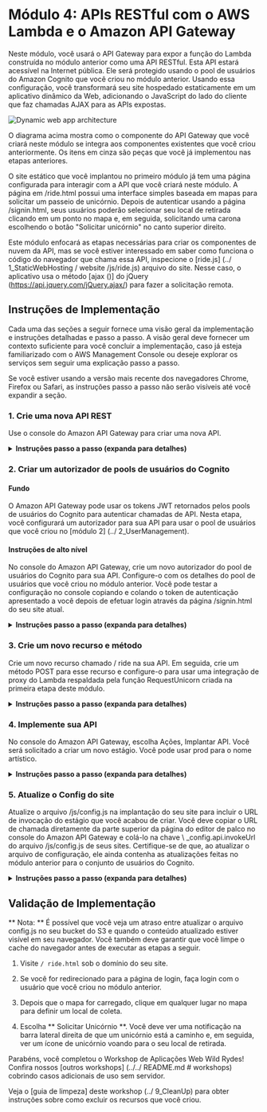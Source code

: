 # Módulo 4: APIs RESTful com o AWS Lambda e o Amazon API Gateway

Neste módulo, você usará o API Gateway para expor a função do Lambda construída no módulo anterior como uma API RESTful. Esta API estará acessível na Internet pública. Ele será protegido usando o pool de usuários do Amazon Cognito que você criou no módulo anterior. Usando essa configuração, você transformará seu site hospedado estaticamente em um aplicativo dinâmico da Web, adicionando o JavaScript do lado do cliente que faz chamadas AJAX para as APIs expostas.

![Dynamic web app architecture](../imagens/restful-api-architecture.png)

O diagrama acima mostra como o componente do API Gateway que você criará neste módulo se integra aos componentes existentes que você criou anteriormente. Os itens em cinza são peças que você já implementou nas etapas anteriores.

O site estático que você implantou no primeiro módulo já tem uma página configurada para interagir com a API que você criará neste módulo. A página em /ride.html possui uma interface simples baseada em mapas para solicitar um passeio de unicórnio. Depois de autenticar usando a página /signin.html, seus usuários poderão selecionar seu local de retirada clicando em um ponto no mapa e, em seguida, solicitando uma carona escolhendo o botão "Solicitar unicórnio" no canto superior direito.

Este módulo enfocará as etapas necessárias para criar os componentes de nuvem da API, mas se você estiver interessado em saber como funciona o código do navegador que chama essa API, inspecione o [ride.js] (../ 1_StaticWebHosting / website /js/ride.js) arquivo do site. Nesse caso, o aplicativo usa o método [ajax ()] do jQuery (https://api.jquery.com/jQuery.ajax/) para fazer a solicitação remota.


## Instruções de Implementação

Cada uma das seções a seguir fornece uma visão geral da implementação e instruções detalhadas e passo a passo. A visão geral deve fornecer um contexto suficiente para você concluir a implementação, caso já esteja familiarizado com o AWS Management Console ou deseje explorar os serviços sem seguir uma explicação passo a passo.

Se você estiver usando a versão mais recente dos navegadores Chrome, Firefox ou Safari, as instruções passo a passo não serão visíveis até você expandir a seção.

### 1. Crie uma nova API REST
Use o console do Amazon API Gateway para criar uma nova API.

<details>
<summary> <strong> Instruções passo a passo (expanda para detalhes) </strong> </summary> <p>

1. No AWS Management Console, clique em ** Services ** e selecione ** API Gateway ** em Networking & Content Delivery.

1. Escolha ** Criar API **.

1. Selecione ** Nova API ** e insira "WildRydes" para o ** Nome da API **.

1. Mantenha 'Edge optimized' selecionado no menu suspenso ** Endpoint Type **.
    *** Nota ***: As margens otimizadas são melhores para serviços públicos acessados ​​pela Internet. Os terminais regionais geralmente são usados ​​para APIs acessadas principalmente na mesma região da AWS.

1. Escolha ** Criar API **

    ![Criar captura de tela da API](../ images / create-api.png)

</p> </details>


### 2. Criar um autorizador de pools de usuários do Cognito

#### Fundo
O Amazon API Gateway pode usar os tokens JWT retornados pelos pools de usuários do Cognito para autenticar chamadas de API. Nesta etapa, você configurará um autorizador para sua API para usar o pool de usuários que você criou no [módulo 2] (../ 2_UserManagement).

#### Instruções de alto nível
No console do Amazon API Gateway, crie um novo autorizador do pool de usuários do Cognito para sua API. Configure-o com os detalhes do pool de usuários que você criou no módulo anterior. Você pode testar a configuração no console copiando e colando o token de autenticação apresentado a você depois de efetuar login através da página /signin.html do seu site atual.

<details>
<summary> <strong> Instruções passo a passo (expanda para detalhes) </strong> </summary> <p>

1. Sob sua API recém-criada, escolha ** Autorizadores **.

1. Escolha ** Criar novo autorizador **.

1. Digite "WildRydes" para o nome do Autorizador.

1. Selecione ** Cognito ** para o tipo.

1. No menu suspenso Região, em ** Conjunto de usuários do Cognito **, selecione a Região na qual você criou seu conjunto de usuários do Cognito no módulo 2 (por padrão, a região atual deve ser selecionada).

1. Digite `WildRydes` (ou o nome que você forneceu ao seu pool de usuários) na entrada ** do Cognito User Pool **.

1. Digite "Autorização" para a ** Fonte do Token **.

1. Escolha ** Criar **.

    ![Criar captura de tela do autorizador do pool de usuários](../images/create-user-pool-authorizer.png)

#### Verifique a configuração do seu autorizador

1. Abra uma nova aba do navegador e visite `/ ride.html` no domínio do seu site.

1. Se você for redirecionado para a página de entrada, entre com o usuário que você criou no último módulo. Você será redirecionado de volta para `/ ride.html`.

1. Copie o token de autenticação da notificação no `/ ride.html`,

1. Volte para a guia anterior onde você acabou de criar o Autorizador

1. Clique em ** Teste ** na parte inferior do cartão para o autorizador.

1. Cole o token de autenticação no campo ** Token de autorização ** na caixa de diálogo pop-up.

    ![Captura de tela do Authorizer](../images/apigateway-test-authorizer.png)

1. Clique no botão ** Test ** e verifique se o código de resposta é 200 e se você vê as declarações do usuário exibidas.

</p> </details>

### 3. Crie um novo recurso e método
Crie um novo recurso chamado / ride na sua API. Em seguida, crie um método POST para esse recurso e configure-o para usar uma integração de proxy do Lambda respaldada pela função RequestUnicorn criada na primeira etapa deste módulo.

<details>
<summary> <strong> Instruções passo a passo (expanda para detalhes) </strong> </summary> <p>

1. Na nav esquerda, clique em ** Recursos ** sob sua API WildRydes.

1. Na lista suspensa ** Ações **, selecione ** Criar recurso **.

1. Digite `ride` como o ** Nome do Recurso **.

1. Assegure-se de que o ** Caminho do Recurso ** esteja configurado para `ride`.

1. Selecione ** Ativar o CORS do Gateway de API ** para o recurso.

1. Clique em ** Criar Recurso **.

    ![Criar captura de tela do recurso](../images/create-resource.png)

1. Com o recém-criado recurso `/ ride` selecionado, no menu suspenso ** Ação **, selecione ** Criar Método **.

1. Selecione `POST` na nova lista suspensa que aparece, depois ** clique na marca de seleção **.

    ![Criar captura de tela do método](../images/create-method.png)

1. Selecione ** Função Lambda ** para o tipo de integração.

1. Marque a caixa para ** Usar integração do Lambda Proxy **.

1. Selecione a região que você está usando para a ** Região Lambda **.

1. Digite o nome da função que você criou no módulo anterior, `RequestUnicorn`, para ** Função Lambda **.

1. Escolha ** Salvar **. Por favor, note que se você encontrar um erro que sua função não existe, verifique se a região que você selecionou corresponde àquela que você usou no módulo anterior.

    ![Captura de tela de integração do método API](../images/api-integration-setup.png)

1. Quando solicitado a conceder ao Amazon API Gateway permissão para invocar sua função, escolha ** OK **.

1. Escolha no cartão ** Pedido de Método **.

1. Escolha o ícone de lápis ao lado de ** Autorização **.

1. Selecione o autorizador do pool de usuários do WildRydes Cognito na lista suspensa e clique no ícone de marca de seleção.

    ![Captura de tela da configuração do autorizador da API](../images/api-authorizer.png)

</p> </details>

### 4. Implemente sua API
No console do Amazon API Gateway, escolha Ações, Implantar API. Você será solicitado a criar um novo estágio. Você pode usar prod para o nome artístico.

<details>
<summary> <strong> Instruções passo a passo (expanda para detalhes) </strong> </summary> <p>

1. Na lista suspensa ** Ações **, selecione ** Implantar API **.

1. Selecione ** [New Stage] ** na lista suspensa ** Implantação **.

1. Digite `prod` para o ** Stage Name **.

1. Escolha ** Deploy **.

1. Observe o ** Invocar URL **. Você irá usá-lo na próxima seção.

</p> </details>

### 5. Atualize o Config do site
Atualize o arquivo /js/config.js na implantação do seu site para incluir o URL de invocação do estágio que você acabou de criar. Você deve copiar o URL de chamada diretamente da parte superior da página do editor de palco no console do Amazon API Gateway e colá-lo na chave \ _config.api.invokeUrl do arquivo /js/config.js de seus sites. Certifique-se de que, ao atualizar o arquivo de configuração, ele ainda contenha as atualizações feitas no módulo anterior para o conjunto de usuários do Cognito.

<details>
<summary> <strong> Instruções passo a passo (expanda para detalhes) </strong> </summary> <p>

Se você completou o módulo 2 manualmente, você pode editar o arquivo `config.js` que você salvou localmente. Se você usou o modelo do AWS CloudFormation, primeiro baixe o arquivo `config.js` do seu bucket do S3. Para fazer isso, visite `/ js / config.js` sob o URL base do seu site, escolha ** Arquivo ** e escolha ** Salvar Página Como ** em seu navegador.

1. Abra o arquivo config.js em um editor de texto.

1. Atualize a configuração ** invokeUrl ** sob a chave ** api ** no arquivo config.js. Defina o valor para ** Invocar URL ** para o estágio de implantação criado na seção anterior.

    Um exemplo de um arquivo `config.js` completo está incluído abaixo. Note que os valores reais em seu arquivo serão diferentes.

    `` `JavaScript
    window._config = {
        cognito: {
            userPoolId: 'us-west-2_uXboG5pAb', // por exemplo us-east-2_uXboG5pAb
            userPoolClientId: '25ddkmj4v6hfsfvruhpfi7n4hv', // por exemplo 25ddkmj4v6hfsfvruhpfi7n4hv
            região: 'us-west-2' // por exemplo us-east-2
        }
        api: {
            invokeUrl: 'https://rc7nyt4tql.execute-api.us-west-2.amazonaws.com/prod' // por exemplo https://rc7nyt4tql.execute-api.us-west-2.amazonaws.com/prod,
        }
    };
    `` `

1. Salve suas alterações localmente.

1. No AWS Management Console, escolha ** Serviços ** e selecione ** S3 ** em Armazenamento.

1. Escolha o intervalo do seu site e navegue até o prefixo da chave `js`.

1. Escolha ** Upload **.

1. Escolha ** Adicionar arquivos **, selecione a cópia local do `config.js` e clique em ** Avançar **.

1. Escolha ** Next ** sem alterar nenhum padrão através das seções `Set permissions` e` Set properties`.

1. Escolha ** Upload ** na seção `Review`.

</p> </details>

## Validação de Implementação

** Nota: ** É possível que você veja um atraso entre atualizar o arquivo config.js no seu bucket do S3 e quando o conteúdo atualizado estiver visível em seu navegador. Você também deve garantir que você limpe o cache do navegador antes de executar as etapas a seguir.

1. Visite `/ ride.html` sob o domínio do seu site.

1. Se você for redirecionado para a página de login, faça login com o usuário que você criou no módulo anterior.

1. Depois que o mapa for carregado, clique em qualquer lugar no mapa para definir um local de coleta.

1. Escolha ** Solicitar Unicórnio **. Você deve ver uma notificação na barra lateral direita de que um unicórnio está a caminho e, em seguida, ver um ícone de unicórnio voando para o seu local de retirada.

Parabéns, você completou o Workshop de Aplicações Web Wild Rydes! Confira nossos [outros workshops] (../../ README.md # workshops) cobrindo casos adicionais de uso sem servidor.

Veja o [guia de limpeza] deste workshop (../ 9_CleanUp) para obter instruções sobre como excluir os recursos que você criou.
